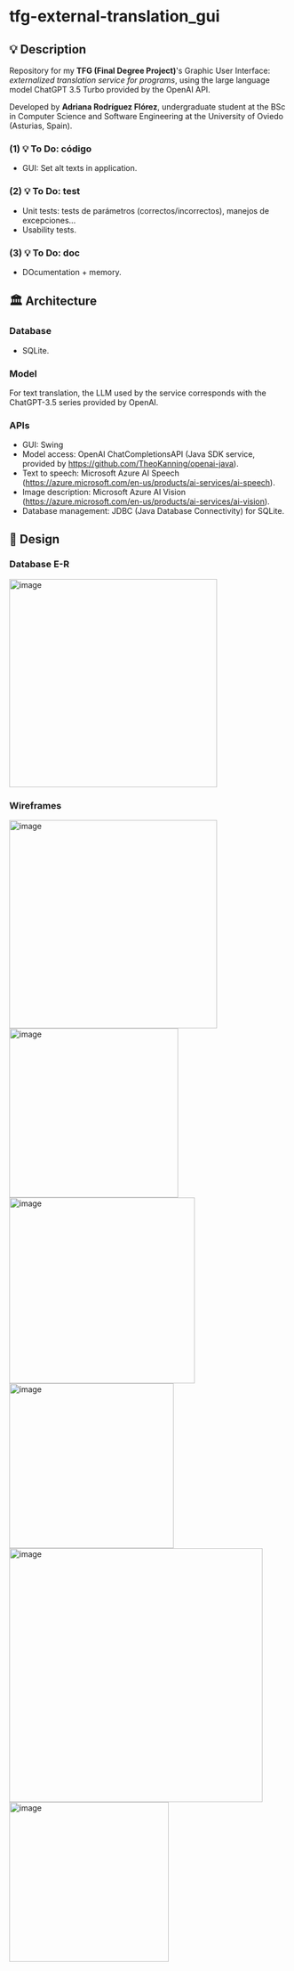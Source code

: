 # tfg-external-translation_gui

## 💡 Description
Repository for my **TFG (Final Degree Project)**'s Graphic User Interface: 
_externalized translation service for programs_, using the large language model ChatGPT 3.5 Turbo provided by the OpenAI API.

Developed by **Adriana Rodríguez Flórez**, undergraduate student at the BSc in Computer Science
and Software Engineering at the University of Oviedo (Asturias, Spain).


### (1) 💡 To Do: código
* GUI: Set alt texts in application.

### (2) 💡 To Do: test
* Unit tests: tests de parámetros (correctos/incorrectos), manejos de excepciones...
* Usability tests.

### (3) 💡 To Do: doc
* DOcumentation + memory.


## 🏛️ Architecture

### Database
* SQLite.

### Model
For text translation, the LLM used by the service corresponds with the ChatGPT-3.5 series provided by OpenAI. 

### APIs
* GUI: Swing
* Model access: OpenAI ChatCompletionsAPI (Java SDK service, provided by https://github.com/TheoKanning/openai-java).
* Text to speech: Microsoft Azure AI Speech (https://azure.microsoft.com/en-us/products/ai-services/ai-speech).
* Image description: Microsoft Azure AI Vision (https://azure.microsoft.com/en-us/products/ai-services/ai-vision).
* Database management: JDBC (Java Database Connectivity) for SQLite.



## 📅 Design

### Database E-R
<img width="374" alt="image" src="https://github.com/adrmisty/tfg-external-translation_gui/assets/98897794/6db90df1-4b32-4833-bc93-978e70d1aaa3">


### Wireframes
<img width="374" alt="image" src="https://github.com/adrmisty/tfg-external-translation/assets/98897794/1e6e9412-1052-4e8b-9f26-6095a291be97">
<img width="304" alt="image" src="https://github.com/adrmisty/tfg-external-translation/assets/98897794/e0ed2138-674e-4068-af20-d09b85968719">
<img width="334" alt="image" src="https://github.com/adrmisty/tfg-external-translation/assets/98897794/e8adafc2-eaf3-43bc-b66f-8ad02119927d">
<img width="296" alt="image" src="https://github.com/adrmisty/tfg-external-translation/assets/98897794/9ccb9496-4504-4ca0-b4f4-be3a0af3935c">
<img width="456" alt="image" src="https://github.com/adrmisty/tfg-external-translation/assets/98897794/b9a9cbd1-b9f5-46b3-a3c0-fb4abd9a116f">
<img width="287" alt="image" src="https://github.com/adrmisty/tfg-external-translation/assets/98897794/e71691e9-f336-49dd-bf53-001d0f10b97d">
